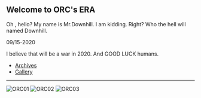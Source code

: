## Welcome to ORC's ERA

Oh , hello? My name is Mr.Downhill. I am kidding. Right? Who the hell will named Downhill.

09/15-2020

I believe that will be a war in 2020. And GOOD LUCK humans.


- [Archives](http://orcsera.com/archive)
- [Gallery](http://orcsera.com/gallery)

--------------------------------------------------------
![ORC01](https://www.orcsera.com/gallery/orc1.jpg "ORC-01") 
![ORC02](https://www.orcsera.com/gallery/orc2.jpg "ORC-02") 
![ORC03](https://www.orcsera.com/gallery/orc3.jpg "ORC-03")



